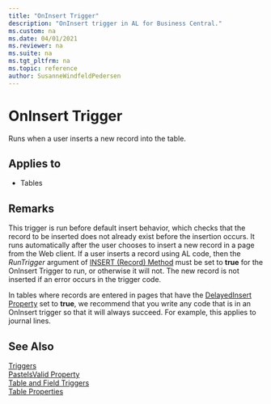 ```yaml
---
title: "OnInsert Trigger"
description: "OnInsert trigger in AL for Business Central."
ms.custom: na
ms.date: 04/01/2021
ms.reviewer: na
ms.suite: na
ms.tgt_pltfrm: na
ms.topic: reference
author: SusanneWindfeldPedersen
---
```


# OnInsert Trigger
Runs when a user inserts a new record into the table.  
  
## Applies to  
- Tables  
  
## Remarks  
 This trigger is run before default insert behavior, which checks that the record to be inserted does not already exist before the insertion occurs. It runs automatically after the user chooses to insert a new record in a page from the Web client. If a user inserts a record using AL code, then the *RunTrigger* argument of [INSERT (Record) Method](../methods-auto/record/record-insert-method.md) must be set to **true** for the OnInsert Trigger to run, or otherwise it will not. The new record is not inserted if an error occurs in the trigger code.  
  
 In tables where records are entered in pages that have the [DelayedInsert Property](../properties/devenv-delayedinsert-property.md) set to **true**, we recommend that you write any code that is in an OnInsert trigger so that it will always succeed. For example, this applies to journal lines.  
  
## See Also  
 [Triggers](devenv-triggers.md)   
 [PasteIsValid Property](../properties/devenv-pasteisvalid-property.md)  
 [Table and Field Triggers](devenv-table-and-field-triggers.md)  
 [Table Properties](../properties/devenv-table-properties.md)  